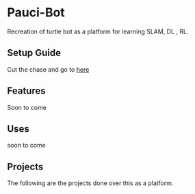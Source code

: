 # Pauci-Bot
Recreation of turtle bot as a platform for learning SLAM, DL , RL.

## Setup Guide
  Cut the chase and go to <a href="/setup_guide.md">here<a/>

## Features
Soon to come

## Uses
soon to come

## Projects
The following are the projects done over this as a platform.
